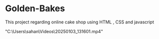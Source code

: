 # Golden-Bakes
This project regarding online cake shop using HTML , CSS and javascript


"C:\Users\sahan\Videos\20250103_131601.mp4"
